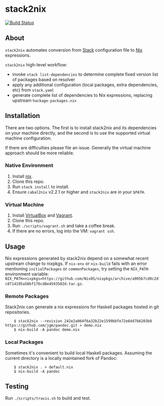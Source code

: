 # stack2nix

[![Build Status](https://travis-ci.org/input-output-hk/stack2nix.svg?branch=master)](https://travis-ci.org/input-output-hk/stack2nix)

## About

`stack2nix` automates conversion from [Stack](https://docs.haskellstack.org/en/stable/README/) configuration file to [Nix](http://nixos.org/nix/) expressions.

`stack2nix` high-level workflow:

- invoke `stack list-dependencies` to determine complete fixed version list of packages based on resolver
- apply any additional configuration (local packages, extra dependencies, etc) from `stack.yaml`
- generate complete list of dependencies to Nix expressions, replacing upstream `hackage-packages.nix`

## Installation

There are two options. The first is to install stack2nix and its dependencies on your machine directly, and the second is to use the supported virtual machine configuration.

If there are difficulties please file an issue. Generally the virtual machine approach should be more reliable.

### Native Environment

1. Install [nix](https://nixos.org/nix/).
2. Clone this repo.
3. Run `stack install` to install.
4. Ensure `cabal2nix` v2.2.1 or higher and `stack2nix` are in your `$PATH`.

### Virtual Machine

1. Install [VirtualBox](https://www.virtualbox.org/wiki/VirtualBox) and [Vagrant](https://www.vagrantup.com/).
2. Clone this repo.
3. Run `./scripts/vagrant.sh` and take a coffee break.
4. If there are no errors, log into the VM: `vagrant ssh`.

## Usage

Nix expressions generated by stack2nix depend on a somewhat recent upstream change to nixpkgs. If `nix-env` or `nix-build` fails with an error mentioning `initialPackages` or `commonPackages`,
try setting the `NIX_PATH` environment variable: `NIX_PATH=nixpkgs=https://github.com/NixOS/nixpkgs/archive/a905b7cd0c2dc0714195a50bf176cd8e4593502d.tar.gz`.

### Remote Packages

Stack2nix can generate a nix expressions for Haskell packages hosted in git repositories.

```
    $ stack2nix --revision 242e2a064f6a32b22e1599bbfe72e64d7b6203b8 https://github.com/jgm/pandoc.git > demo.nix
    $ nix-build -A pandoc demo.nix
```

### Local Packages

Sometimes it's convenient to build local Haskell packages. Assuming the current directory is a locally maintained fork of Pandoc:

```
    $ stack2nix . > default.nix
    $ nix-build -A pandoc
```

## Testing

Run `./scripts/travis.sh` to build and test.

